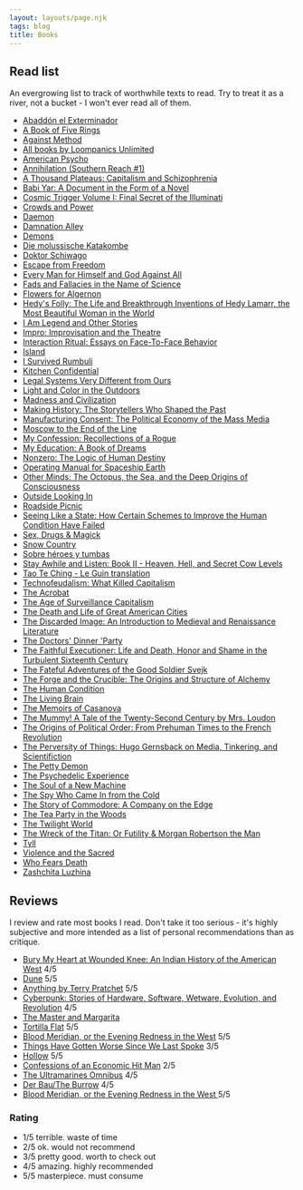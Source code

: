 ```yaml
---
layout: layouts/page.njk
tags: blog
title: Books
---
```


## Read list

An evergrowing list to track of worthwhile texts to read. Try to treat it as a river, not a bucket - I won't ever read all of them.

- [Abaddón el Exterminador](https://www.goodreads.com/book/show/63001)
- [A Book of Five Rings](https://www.goodreads.com/book/show/867247)
- [Against Method](https://www.goodreads.com/book/show/137979)
- [All books by Loompanics Unlimited](https://www.goodreads.com/list/show/8244)
- [American Psycho](https://www.goodreads.com/book/show/28676)
- [Annihilation (Southern Reach #1)](https://www.goodreads.com/book/show/17934530)
- [A Thousand Plateaus: Capitalism and Schizophrenia](https://www.goodreads.com/book/show/118316)
- [Babi Yar: A Document in the Form of a Novel](https://www.goodreads.com/book/show/708481)
- [Cosmic Trigger Volume I: Final Secret of the Illuminati](https://www.goodreads.com/book/show/4237)
- [Crowds and Power](https://www.goodreads.com/book/show/79917)
- [Daemon](https://www.goodreads.com/book/show/6665847)
- [Damnation Alley](https://www.goodreads.com/book/show/239919)
- [Demons](https://www.goodreads.com/book/show/5695)
- [Die molussische Katakombe](https://www.goodreads.com/book/show/4529828)
- [Doktor Schiwago](https://www.goodreads.com/book/show/2000039)
- [Escape from Freedom](https://www.goodreads.com/book/show/25491)
- [Every Man for Himself and God Against All](https://www.goodreads.com/book/show/78292253)
- [Fads and Fallacies in the Name of Science](https://www.goodreads.com/book/show/17798)
- [Flowers for Algernon](https://www.goodreads.com/book/show/36576608)
- [Hedy's Folly: The Life and Breakthrough Inventions of Hedy Lamarr, the Most Beautiful Woman in the World](https://www.goodreads.com/book/show/11564538)
- [I Am Legend and Other Stories](https://www.goodreads.com/book/show/547094)
- [Impro: Improvisation and the Theatre](https://www.goodreads.com/book/show/306940)
- [Interaction Ritual: Essays on Face-To-Face Behavior](https://www.goodreads.com/book/show/20741)
- [Island](https://www.goodreads.com/book/show/5130)
- [I Survived Rumbuli](https://www.goodreads.com/book/show/1074614)
- [Kitchen Confidential](https://www.goodreads.com/book/show/33313)
- [Legal Systems Very Different from Ours](https://www.goodreads.com/book/show/30066446)
- [Light and Color in the Outdoors](https://www.goodreads.com/book/show/740853)
- [Madness and Civilization](https://www.goodreads.com/book/show/51933)
- [Making History: The Storytellers Who Shaped the Past](https://www.goodreads.com/book/show/58462626)
- [Manufacturing Consent: The Political Economy of the Mass Media](https://www.goodreads.com/book/show/12617)
- [Moscow to the End of the Line](https://www.goodreads.com/book/show/117896)
- [My Confession: Recollections of a Rogue](https://www.goodreads.com/book/show/1094401)
- [My Education: A Book of Dreams](https://www.goodreads.com/book/show/23948)
- [Nonzero: The Logic of Human Destiny](https://www.goodreads.com/book/show/9526993)
- [Operating Manual for Spaceship Earth](https://www.goodreads.com/book/show/316362)
- [Other Minds: The Octopus, the Sea, and the Deep Origins of Consciousness](https://www.goodreads.com/book/show/28116739)
- [Outside Looking In](https://www.goodreads.com/book/show/39854442)
- [Roadside Picnic](https://www.goodreads.com/book/show/331256)
- [Seeing Like a State: How Certain Schemes to Improve the Human Condition Have Failed](https://www.goodreads.com/book/show/20186)
- [Sex, Drugs & Magick](https://www.goodreads.com/book/show/259578)
- [Snow Country](https://www.goodreads.com/book/show/14028)
- [Sobre héroes y tumbas](https://www.goodreads.com/book/show/1677)
- [Stay Awhile and Listen: Book II - Heaven, Hell, and Secret Cow Levels](https://www.goodreads.com/book/show/52651926)
- [Tao Te Ching - Le Guin translation](https://www.goodreads.com/de/book/show/6739952)
- [Technofeudalism: What Killed Capitalism](https://www.goodreads.com/book/show/75560036)
- [The Acrobat](https://www.goodreads.com/book/show/60879681)
- [The Age of Surveillance Capitalism](https://www.goodreads.com/book/show/26195941)
- [The Death and Life of Great American Cities](https://www.goodreads.com/book/show/30833)
- [The Discarded Image: An Introduction to Medieval and Renaissance Literature](https://www.goodreads.com/book/show/80005)
- [The Doctors' Dinner 'Party](https://www.goodreads.com/book/show/75542980)
- [The Faithful Executioner: Life and Death, Honor and Shame in the Turbulent Sixteenth Century](https://www.goodreads.com/book/show/15793575)
- [The Fateful Adventures of the Good Soldier Svejk](https://www.goodreads.com/book/show/10130301)
- [The Forge and the Crucible: The Origins and Structure of Alchemy](https://www.goodreads.com/book/show/144902)
- [The Human Condition](https://www.goodreads.com/book/show/127227)
- [The Living Brain](https://www.goodreads.com/book/show/2071988)
- [The Memoirs of Casanova](https://www.goodreads.com/book/show/20504101)
- [The Mummy! A Tale of the Twenty-Second Century by Mrs. Loudon](https://gutenberg.org/ebooks/56426)
- [The Origins of Political Order: From Prehuman Times to the French Revolution](https://www.goodreads.com/book/show/9704856)
- [The Perversity of Things: Hugo Gernsback on Media, Tinkering, and Scientifiction](https://www.goodreads.com/book/show/30227595)
- [The Petty Demon](https://www.goodreads.com/book/show/162259)
- [The Psychedelic Experience](https://www.goodreads.com/book/show/123698)
- [The Soul of a New Machine](https://www.goodreads.com/book/show/7090)
- [The Spy Who Came In from the Cold](https://www.goodreads.com/book/show/19494)
- [The Story of Commodore: A Company on the Edge](https://www.goodreads.com/book/show/412006)
- [The Tea Party in the Woods](https://www.goodreads.com/book/show/25583502)
- [The Twilight World](https://www.goodreads.com/book/show/59576066)
- [The Wreck of the Titan: Or Futility & Morgan Robertson the Man](https://www.goodreads.com/book/show/785361)
- [Tyll](https://www.goodreads.com/book/show/36130507)
- [Violence and the Sacred](https://www.goodreads.com/book/show/337521)
- [Who Fears Death](https://www.goodreads.com/book/show/7767021)
- [Zashchita Luzhina](https://www.goodreads.com/book/show/41716508)

## Reviews

I review and rate most books I read. Don't take it too serious - it's highly subjective and more intended as a list of personal recommendations than as critique.

- [Bury My Heart at Wounded Knee: An Indian History of the American West](https://www.goodreads.com/book/show/76401.Bury_My_Heart_at_Wounded_Knee) 4/5
- [Dune](https://www.goodreads.com/book/show/44767458-dune) 5/5
- [Anything by Terry Pratchet](https://www.goodreads.com/author/show/1654.Terry_Pratchett) 5/5
- [Cyberpunk: Stories of Hardware, Software, Wetware, Evolution, and Revolution](https://www.goodreads.com/book/show/18922214-cyberpunk) 4/5
- [The Master and Margarita](https://www.goodreads.com/book/show/117833.The_Master_and_Margarita)
- [Tortilla Flat](https://www.goodreads.com/book/show/163977.Tortilla_Flat) 5/5
- [Blood Meridian, or the Evening Redness in the West](https://www.goodreads.com/book/show/394535.Blood_Meridian_or_the_Evening_Redness_in_the_West) 5/5
- [Things Have Gotten Worse Since We Last Spoke](https://www.goodreads.com/book/show/57876868-things-have-gotten-worse-since-we-last-spoke) 3/5
- [Hollow](https://www.goodreads.com/book/show/56212878-hollow) 5/5
- [Confessions of an Economic Hit Man](https://www.goodreads.com/book/show/2159) 2/5
- [The Ultramarines Omnibus](https://www.goodreads.com/book/show/31638.The_Ultramarines_Omnibus) 4/5
- [Der Bau/The Burrow](https://www.goodreads.com/book/show/12003883-der-bau) 4/5
- [Blood Meridian, or the Evening Redness in the West ](https://www.goodreads.com/book/show/394535.Blood_Meridian_or_the_Evening_Redness_in_the_West) 5/5

### Rating

- 1/5 terrible. waste of time
- 2/5 ok. would not recommend
- 3/5 pretty good. worth to check out
- 4/5 amazing. highly recommended
- 5/5 masterpiece. must consume
